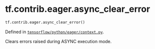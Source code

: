 <div itemscope itemtype="http://developers.google.com/ReferenceObject">
<meta itemprop="name" content="tf.contrib.eager.async_clear_error" />
</div>

# tf.contrib.eager.async_clear_error

``` python
tf.contrib.eager.async_clear_error()
```



Defined in [`tensorflow/python/eager/context.py`](https://www.tensorflow.org/code/tensorflow/python/eager/context.py).

Clears errors raised during ASYNC execution mode.